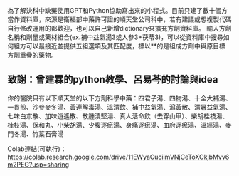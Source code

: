 為了解決科中缺藥使用GPT和Python協助寫出來的小程式。目前只建了數十個方當作資料庫，來源是衛福部中藥許可證的順天堂公司科中，若有建議或想複製代碼自行修改運用的都歡迎，也可以自己新增dictionary來擴充方劑資料庫。
輸入方劑名稱和劑量或藥材組合(ex.補中益氣湯3或人參3+茯苓3)，可以從資料庫中搜尋如何組方可以最接近並提供五組選項及其匹配度，標以**的是組成方劑中與原目標方劑重疊的藥物。

致謝：曾建霖的python教學、呂易芩的討論與idea
---------------------------------------------------------------
你的醫院只有以下順天堂的以下方劑科學中藥：四君子湯、四物湯、十全大補湯、一貫煎、沙參麥冬湯、黃連解毒湯、溫清飲、補中益氣湯、瀉黃散、清暑益氣湯、七味白朮散、加味逍遙散、散腫潰堅湯、真人活命飲（去穿山甲）、柴胡桂枝湯、桂枝湯、保和丸、小柴胡湯、少腹逐瘀湯、身痛逐瘀湯、血府逐瘀湯、溫經湯、麥門冬湯、竹葉石膏湯

Colab連結(可執行)：
https://colab.research.google.com/drive/11EWyaCuciimVNjCeToXOkjbMvv6m2PEG?usp=sharing
